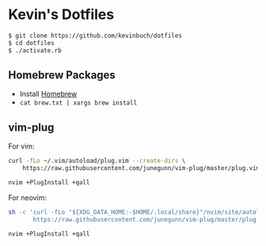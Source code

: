 # Kevin's Dotfiles

```bash
$ git clone https://github.com/kevinbuch/dotfiles
$ cd dotfiles
$ ./activate.rb
```

## Homebrew Packages

- Install [Homebrew](https://brew.sh/)
- `cat brew.txt | xargs brew install`

## vim-plug

For vim:

```bash
curl -fLo ~/.vim/autoload/plug.vim --create-dirs \
    https://raw.githubusercontent.com/junegunn/vim-plug/master/plug.vim

nvim +PlugInstall +qall
```

For neovim:

```bash
sh -c 'curl -fLo "${XDG_DATA_HOME:-$HOME/.local/share}"/nvim/site/autoload/plug.vim --create-dirs \
       https://raw.githubusercontent.com/junegunn/vim-plug/master/plug.vim'

nvim +PlugInstall +qall
```
